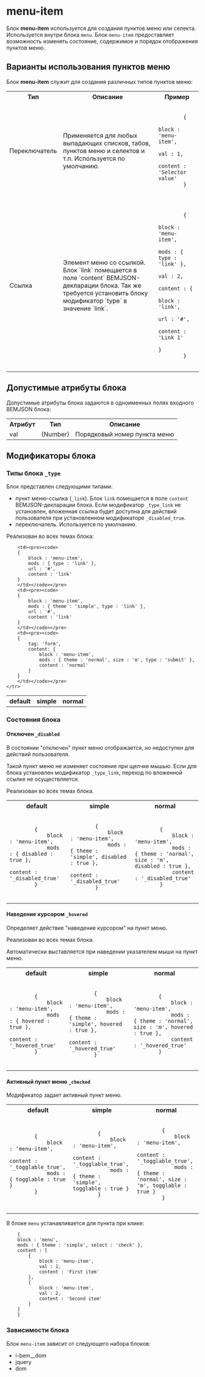 # menu-item  

Блок **menu-item** используется для создания пунктов меню или селекта. Используется внутри блока `menu`. Блок `menu-item` предоставляет возможность изменять состояние, содержимое и порядок отображения пунктов меню.  


## Варианты использования пунктов меню

Блок **menu-item** служит для создания различных типов пунктов меню:

<table>
    <tr>
        <th>Тип</th>
        <th>Описание</th>
        <th>Пример</th>
    </tr>
    <tr>
        <td>Переключатель</td>
        <td>Применяется для любых выпадающих списков, табов, пунктов меню и селектов и т.п. Используется по умолчанию.</td>
        <td><pre><code>
        {
            block : 'menu-item',
            val : 1,
            content : 'Selector value'
        }
        </td></code></pre>
    <tr>
        <td>Ссылка</td>
        <td>Элемент меню со ссылкой. Блок `link` помещается в поле `content` BEMJSON-декларации блока.  Так же требуется установить блоку модификатор `type` в значение `link`. </td>
        <td><pre><code>
        {
            block : 'menu-item',
            mods : { type : 'link' },
            val : 2,
            content : {
                block : 'link',
                url : '#',
                content : 'Link 1'
            }
        }
        </td></code></pre>
    </tr>
</table>

## Допустимые атрибуты блока
Допустимые атрибуты блока задаются в одноименных полях входного BEMJSON блока:

<table>
    <tr>
        <th>Атрибут</th>
        <th>Тип</th>
        <th>Описание</th>
    </tr>
    <tr>
        <td>val</td>
        <td>{Number}</td>
        <td>Порядковый номер пункта меню</td>
    </tr>
</table>


## Модификаторы блока



### Типы блока `_type`

Блок представлен следующими типами: 

* пункт меню-ссылка (`_link`). Блок `link` помещается в поле `content` BEMJSON-декларации блока. Если модификатор `_type_link` не установлен, вложенная ссылка будет доступна для действий пользователя при установленном модификаторе `_disabled_true`.
* переключатель. Используется по умолчанию.


Реализован во всех темах блока:

<table>
    <tr>
        <th>default</th>
        <th>simple</th>
        <th>normal</th>
    </tr>
    <tr>
    
        <td><pre><code>
        {
            block : 'menu-item',
            mods : { type : 'link' },
            url : '#',
            content : 'link'
        }
        </td></code></pre>
        <td><pre><code>
        {
            block : 'menu-item',
            mods : { theme : 'simple', type : 'link' },
            url : '#',
            content : 'link'
        }
        </td></code></pre>
        <td><pre><code>
        {
            tag: 'form',
            content: {
                block : 'menu-item',
                mods : { theme : 'normal', size : 'm', type : 'submit' },
                content : 'normal'
            }
        }
        </td></code></pre>
    </tr>
</table>

### Состояния блока 

#### Отключен `_disabled`
   
В состоянии "отключен" пункт меню отображается, но недоступен для действий пользователя.  

Такой пункт меню не изменяет состояние при щелчке мышью. Если для блока установлен модификатор `_type_link`, переход по вложенной ссылке не осуществляется. 

Реализован во всех темах блока.

<table>
    <tr>
        <th>default</th>
        <th>simple</th>
        <th>normal</th>
    </tr>
    <tr>
        <td><pre><code>
        {
            block : 'menu-item',
            mods : { disabled : true },
            content : '_disabled_true'
        }
        </td></code></pre>
        <td><pre><code>
        {
            block : 'menu-item',
            mods : { theme : 'simple', disabled : true },
            content : '_disabled_true'
        }
        </td></code></pre>
        <td><pre><code>       
        {
            block : 'menu-item',
            mods : { theme : 'normal', size : 'm', disabled : true },
            content : '_disabled_true'
        }
        </td></code></pre>
    </tr>
</table>
    

#### Наведение курсором `_hovered`

Определяет действие "наведение курсором" на пункт меню.

Реализован во всех темах блока.

Автоматически выставляется при наведении указателем мыши на пункт меню.

<table>
    <tr>
        <th>default</th>
        <th>simple</th>
        <th>normal</th>
    </tr>
    <tr>
        <td><pre><code>
        {
            block : 'menu-item',
            mods : { hovered : true },
            content : '_hovered_true'
        }
        </td></code></pre>
        <td><pre><code>
        {
            block : 'menu-item',
            mods : { theme : 'simple', hovered : true },
            content : '_hovered_true'
        }
        </td></code></pre>
        <td><pre><code>       
        {
            block : 'menu-item',
            mods : { theme : 'normal', size : 'm', hovered : true },
            content : '_hovered_true'
        }
        </td></code></pre>
    </tr>
</table>



#### Активный пункт меню `_checked`

Модификатор задает активный пункт меню.


<table>
    <tr>
        <th>default</th>
        <th>simple</th>
        <th>normal</th>
    </tr>
    <tr>
        <td><pre><code>
        {
            block : 'menu-item',
            content : '_togglable_true',
            mods : { togglable : true }
        }
        </td></code></pre>
        <td><pre><code>
        {
            block : 'menu-item',
            content : '_togglable_true',
            mods : { theme : 'simple', togglable : true }
        }
        </td></code></pre>
        <td><pre><code>       
        {
            block : 'menu-item',
            content : '_togglable_true',
            mods : { theme : 'normal', size : 'm', togglable : true }
        }
        </td></code></pre>
    </tr>
</table>

В блоке `menu` устанавливается для пункта при клике:

````bemjson
    {
    block : 'menu',
    mods : { theme : 'simple', select : 'check' },
    content : [
        {
            block : 'menu-item',
            val : 1,
            content : 'First item'
        },
        {
            block : 'menu-item',
            val : 2,
            content : 'Second item'
        }
    ]
    }
````


### Зависимости блока

Блок `menu-item` зависит от следующего набора блоков:

* i-bem__dom 
* jquery
* dom




